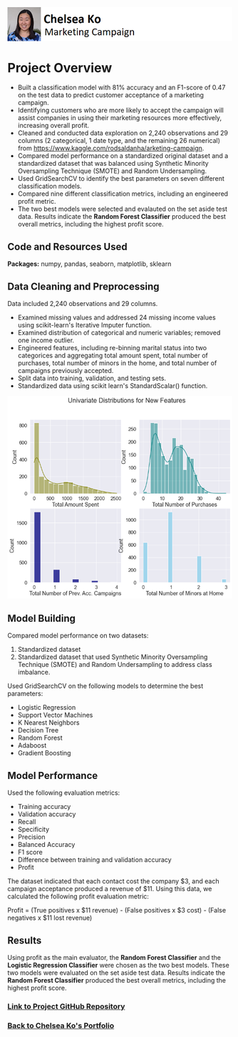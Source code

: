 ![Profile picture](/images/marketing.png) 

# Project Overview
* Built a classification model with 81% accuracy and an F1-score of 0.47 on the test data to predict customer acceptance of a marketing campaign.
* Identifying customers who are more likely to accept the campaign will assist companies in using their marketing resources more effectively, increasing overall profit.
* Cleaned and conducted data exploration on 2,240 observations and 29 columns (2 categorical, 1 date type, and the remaining 26 numerical) from https://www.kaggle.com/rodsaldanha/arketing-campaign.
* Compared model performance on a standardized original dataset and a standardized dataset that was balanced using Synthetic Minority Oversampling Technique (SMOTE) and Random Undersampling. 
* Used GridSearchCV to identify the best parameters on seven different classification models.
* Compared nine different classification metrics, including an engineered profit metric. 
* The two best models were selected and evalauted on the set aside test data. Results indicate the **Random Forest Classifier** produced the best overall metrics, including the highest profit score.

## Code and Resources Used
**Packages:** numpy, pandas, seaborn, matplotlib, sklearn

## Data Cleaning and Preprocessing
Data included 2,240 observations and 29 columns.
* Examined missing values and addressed 24 missing income values using scikit-learn's Iterative Imputer function.
* Examined distribution of categorical and numeric variables; removed one income outlier.
* Engineered features, including re-binning marital status into two categorices and aggregating total amount spent, total number of purchases, total number of minors in the home, and total number of campaigns previously accepted.
* Split data into training, validation, and testing sets.
* Standardized data using scikit learn's StandardScalar() function.

![Distributions of Variables](images/distributions.png)

## Model Building  
Compared model performance on two datasets: 
1. Standardized dataset
2. Standardized dataset that used Synthetic Minority Oversampling Technique (SMOTE) and Random Undersampling to address class imbalance.

Used GridSearchCV on the following models to determine the best parameters: 
* Logistic Regression
* Support Vector Machines
* K Nearest Neighbors
* Decision Tree
* Random Forest
* Adaboost
* Gradient Boosting

## Model Performance

Used the following evaluation metrics:
* Training accuracy
* Validation accuracy
* Recall
* Specificity
* Precision
* Balanced Accuracy
* F1 score
* Difference between training and validation accuracy
* Profit

The dataset indicated that each contact cost the company \$3, and each campaign acceptance produced a revenue of \$11. Using this data, we calculated the following profit evaluation metric:  

Profit = (True positives x \$11 revenue) - (False positives x \$3 cost) - (False negatives x \$11 lost revenue)

## Results

Using profit as the main evaluator, the **Random Forest Classifier** and the **Logistic Regression Classifier** were chosen as the two best models. These two models were evaluated on the set aside test data. Results indicate the **Random Forest Classifier** produced the best overall metrics, including the highest profit score.

### [Link to Project GitHub Repository](https://github.com/chelseako/marketing_campaign)

### [Back to Chelsea Ko's Portfolio](https://chelseako.github.io/Portfolio/)
